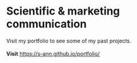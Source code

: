 # Scientific & marketing communication
Visit my portfolio to see some of my past projects.
<br /><br />
**Visit** https://s-ann.github.io/portfolio/
<br />
<br />
